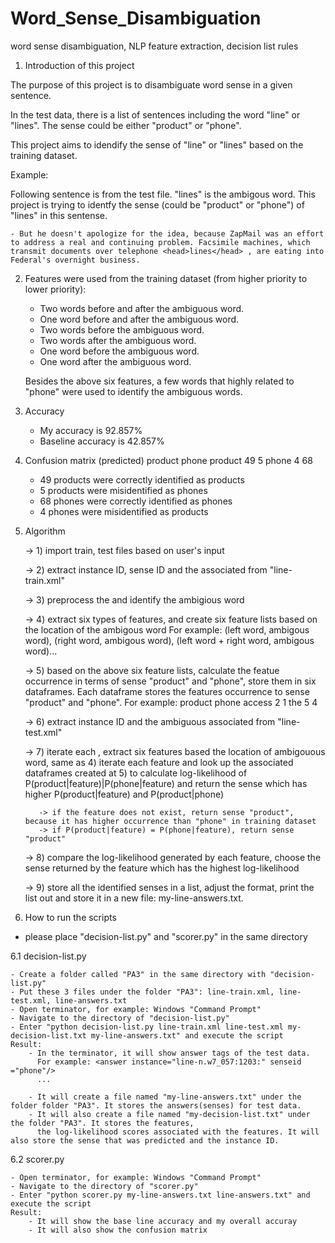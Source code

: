 # Word_Sense_Disambiguation
word sense disambiguation, NLP feature extraction, decision list rules

1. Introduction of this project

  The purpose of this project is to disambiguate word sense in a given sentence.

  In the test data, there is a list of sentences including the word "line" or "lines". 
  The sense could be either "product" or "phone". 

  This project aims to idendify the sense of "line" or "lines" based on the training dataset. 

  Example: 

  Following sentence is from the test file. "lines" is the ambigous word. This project is trying to identfy the sense (could be "product" or "phone") of "lines" in this sentense. 

    - But he doesn't apologize for the idea, because ZapMail was an effort to address a real and continuing problem. Facsimile machines, which transmit documents over telephone <head>lines</head> , are eating into Federal's overnight business.
  

2.  Features were used from the training dataset (from higher priority to lower priority):

    - Two words before and after the ambiguous word.
    - One word before and after the ambiguous word.
    - Two words before the ambiguous word.        
    - Two words after the ambiguous word.    
    - One word before the ambiguous word.
    - One word after the ambiguous word.
    
    Besides the above six features, a few words that highly related to "phone" were used to identify the ambiguous words.

3. Accuracy
    - My accuracy is 92.857%
    - Baseline accuracy is 42.857%
    
4. Confusion matrix
                           (predicted)
                        product    phone
            product        49        5
            phone           4        68
    
    - 49 products were correctly identified as products     
    - 5 products were misidentified as phones
    - 68 phones were correctly identified as phones
    - 4 phones were misidentified as products


5. Algorithm 

    -> 1) import train, test files based on user's input
    
    -> 2) extract instance ID, sense ID and the associated <context> from "line-train.xml"
    
    -> 3) preprocess the <context> and identify the ambigious word
    
    -> 4) extract six types of features, and create six feature lists based on the location of the ambigous word
             For example: (left word, ambigous word), (right word, ambigous word), (left word + right word, ambigous word)...
        
    -> 5) based on the above six feature lists, calculate the featue occurrence in terms of sense "product" and "phone", 
          store them in six dataframes. Each dataframe stores the features occurrence to sense "product" and "phone". 
              For example:
                            product    phone
                   access      2         1
                   the         5         4
    
    -> 6) extract instance ID and the ambiguous associated <context> from "line-test.xml"
    
    -> 7) iterate each <context>, extract six features based the location of ambigouous word, same as 4)
          iterate each feature and look up the associated dataframes created at 5) to calculate log-likelihood of P(product|feature)|P(phone|feature) and return the sense which has higher P(product|feature) and P(product|phone)
  
          -> if the feature does not exist, return sense "product", because it has higher occurrence than "phone" in training dataset
          -> if P(product|feature) = P(phone|feature), return sense "product"
    
    -> 8) compare the log-likelihood generated by each feature, choose the sense returned by the feature which has the highest log-likelihood
    
    -> 9) store all the identified senses in a list, adjust the format, print the list out and store it in a new file: my-line-answers.txt. 

6. How to run the scripts

  - please place "decision-list.py" and "scorer.py" in the same directory
    
6.1 decision-list.py

    - Create a folder called "PA3" in the same directory with "decision-list.py"
    - Put these 3 files under the folder "PA3": line-train.xml, line-test.xml, line-answers.txt
    - Open terminator, for example: Windows "Command Prompt"
    - Navigate to the directory of "decision-list.py"
    - Enter "python decision-list.py line-train.xml line-test.xml my-decision-list.txt my-line-answers.txt" and execute the script
    Result: 
        - In the terminator, it will show answer tags of the test data.
          For example: <answer instance="line-n.w7_057:1203:" senseid ="phone"/>
          ...
          
        - It will create a file named "my-line-answers.txt" under the folder folder "PA3". It stores the answers(senses) for test data.
        - It will also create a file named "my-decision-list.txt" under the folder "PA3". It stores the features,
          the log-likelihood scores associated with the features. It will also store the sense that was predicted and the instance ID. 

6.2 scorer.py

    - Open terminator, for example: Windows "Command Prompt"
    - Navigate to the directory of "scorer.py"
    - Enter "python scorer.py my-line-answers.txt line-answers.txt" and execute the script
    Result: 
        - It will show the base line accuracy and my overall accuray 
        - It will also show the confusion matrix 
